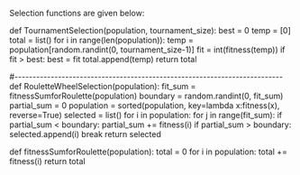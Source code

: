 Selection functions are given below:

def TournamentSelection(population, tournament_size):
    best = 0
    temp = [0]
    total = list()
    for i in range(len(population)):
        temp = population[random.randint(0, tournament_size-1)]
        fit = int(fitness(temp))
        if fit > best:
            best = fit
        total.append(temp)
    return total


#--------------------------------------------------------------------------
def RouletteWheelSelection(population):
    fit_sum = fitnessSumforRoulette(population)
    boundary = random.randint(0, fit_sum)
    partial_sum = 0
    population = sorted(population, key=lambda x:fitness(x), reverse=True)
    selected = list()
    for i in population:
        for j in range(fit_sum):
            if partial_sum < boundary:
                partial_sum += fitness(i)
            if partial_sum > boundary:
                selected.append(i)
                break
    return selected
            
def fitnessSumforRoulette(population):
    total = 0
    for i in population:
        total += fitness(i)
    return total
